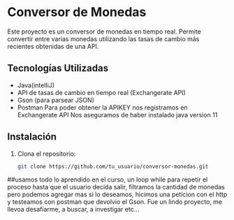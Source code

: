  # Conversor de Monedas 
Este proyecto es un conversor de monedas en tiempo real. Permite convertir entre varias monedas utilizando las tasas de cambio más recientes obtenidas de una API.
## Tecnologías Utilizadas
- Java(intelliJ)
- API de tasas de cambio en tiempo real (Exchangerate API)
- Gson (para parsear JSON)
- Postman
Para poder obtener la APIKEY nos registramos en  Exchangerate API
Nos aseguramos de haber instalado java version 11
## Instalación
1. Clona el repositorio:
   ```bash
   git clone https://github.com/tu_usuario/conversor-monedas.git

##usamos todo lo aprendido en el curso, un loop while para repetir el proceso hasta que el usuario decida salir,
filtramos la cantidad de monedas pero podemos agregar mas si lo deseamos,
hicimos una peticion con el http y testeamos con postman que devolvio el Gson.
Fue un lindo proyecto, me llevoa desafiarme, a buscar, a investigar etc...
